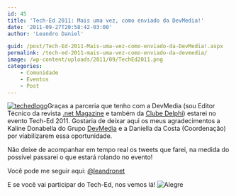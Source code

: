 ```yaml
---
id: 45
title: 'Tech-Ed 2011: Mais uma vez, como enviado da DevMedia!'
date: '2011-09-27T20:58:42-03:00'
author: 'Leandro Daniel'

guid: /post/Tech-Ed-2011-Mais-uma-vez-como-enviado-da-DevMedia!.aspx
permalink: /tech-ed-2011-mais-uma-vez-como-enviado-da-devmedia/
image: /wp-content/uploads/2011/09/TechEd2011.png
categories:
    - Comunidade
    - Eventos
    - Post
---
```


[![techedlogo](http://leandrodaniel.com/pics/techedlogo_thumb.png "techedlogo")](http://leandrodaniel.com/pics/techedlogo.png)Graças a parceria que tenho com a DevMedia (sou Editor Técnico da revista [.net Magazine](http://www.devmedia.com.br/assgold/listmag.asp?site=1) e também da [Clube Delphi](http://www.devmedia.com.br/assgold/listmag.asp?site=3)) estarei no evento Tech-Ed 2011. Gostaria de deixar aqui os meus agradecimentos a Kaline Donabella do Grupo [DevMedia](http://www.devmedia.com.br) e a Daniella da Costa (Coordenação) por viabilizarem essa oportunidade.

Não deixe de acompanhar em tempo real os tweets que farei, na medida do possível passarei o que estará rolando no evento!

Você pode me seguir aqui: [@leandronet](http://twitter.com/leandronet)

E se você vai participar do Tech-Ed, nos vemos lá! ![Alegre](http://leandrodaniel.com/pics/wlEmoticon-smile_8.png)